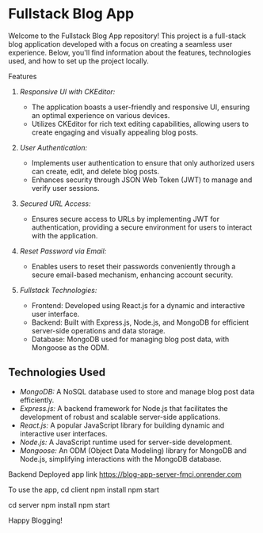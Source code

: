 # Fullstack Blog App

Welcome to the Fullstack Blog App repository! This project is a full-stack blog application developed with a focus on creating a seamless user experience. Below, you'll find information about the features, technologies used, and how to set up the project locally.

 Features

1. *Responsive UI with CKEditor:*
   - The application boasts a user-friendly and responsive UI, ensuring an optimal experience on various devices.
   - Utilizes CKEditor for rich text editing capabilities, allowing users to create engaging and visually appealing blog posts.

2. *User Authentication:*
   - Implements user authentication to ensure that only authorized users can create, edit, and delete blog posts.
   - Enhances security through JSON Web Token (JWT) to manage and verify user sessions.

3. *Secured URL Access:*
   - Ensures secure access to URLs by implementing JWT for authentication, providing a secure environment for users to interact with the application.

4. *Reset Password via Email:*
   - Enables users to reset their passwords conveniently through a secure email-based mechanism, enhancing account security.

5. *Fullstack Technologies:*
   - Frontend: Developed using React.js for a dynamic and interactive user interface.
   - Backend: Built with Express.js, Node.js, and MongoDB for efficient server-side operations and data storage.
   - Database: MongoDB used for managing blog post data, with Mongoose as the ODM.

## Technologies Used

- *MongoDB:* A NoSQL database used to store and manage blog post data efficiently.
- *Express.js:* A backend framework for Node.js that facilitates the development of robust and scalable server-side applications.
- *React.js:* A popular JavaScript library for building dynamic and interactive user interfaces.
- *Node.js:* A JavaScript runtime used for server-side development.
- *Mongoose:* An ODM (Object Data Modeling) library for MongoDB and Node.js, simplifying interactions with the MongoDB database.



Backend Deployed app link https://blog-app-server-fmci.onrender.com

To use the app,
 cd client
 npm install
 npm start

 cd server
 npm install
 npm start

Happy Blogging!
